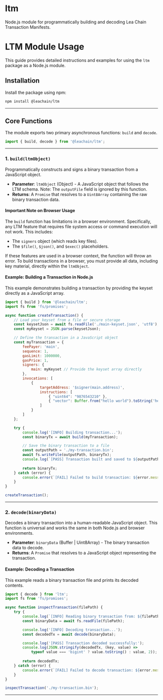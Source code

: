 # ltm

Node.js module for programmatically building and decoding Lea Chain Transaction Manifests.

# LTM Module Usage

This guide provides detailed instructions and examples for using the `ltm` package as a Node.js module.

## Installation

Install the package using npm:

```sh
npm install @leachain/ltm
```

---

## Core Functions

The module exports two primary asynchronous functions: `build` and `decode`.

```javascript
import { build, decode } from '@leachain/ltm';
```

---

### 1. `build(ltmObject)`

Programmatically constructs and signs a binary transaction from a JavaScript object.

-   **Parameter**: `ltmObject` (Object) - A JavaScript object that follows the LTM schema. Note: The `outputFile` field is ignored by this function.
-   **Returns**: A `Promise` that resolves to a `Uint8Array` containing the raw binary transaction data.

#### Important Note on Browser Usage

The `build` function has limitations in a browser environment. Specifically, any LTM feature that requires file system access or command execution will not work. This includes:
-   The `signers` object (which reads key files).
-   The `$file()`, `$json()`, and `$exec()` placeholders.

If these features are used in a browser context, the function will throw an error. To build transactions in a browser, you must provide all data, including key material, directly within the `ltmObject`.

#### Example: Building a Transaction in Node.js

This example demonstrates building a transaction by providing the keyset directly as a JavaScript array.

```javascript
import { build } from '@leachain/ltm';
import fs from 'fs/promises';

async function createTransaction() {
    // Load your keyset from a file or secure storage
    const keysetJson = await fs.readFile('./main-keyset.json', 'utf8');
    const myKeyset = JSON.parse(keysetJson);

    // Define the transaction in a JavaScript object
    const myTransaction = {
        feePayer: 'main',
        sequence: 1,
        gasLimit: 1000000,
        gasPrice: 1,
        signers: {
            main: myKeyset // Provide the keyset array directly
        },
        invocations: [
            {
                targetAddress: '$signer(main.address)',
                instructions: [
                    { "uint64": "9876543210" },
                    { "vector": Buffer.from("hello world").toString('hex') }
                ]
            }
        ]
    };

    try {
        console.log('[INFO] Building transaction...');
        const binaryTx = await build(myTransaction);

        // Save the binary transaction to a file
        const outputPath = './my-transaction.bin';
        await fs.writeFile(outputPath, binaryTx);
        console.log(`[PASS] Transaction built and saved to ${outputPath} (${binaryTx.byteLength} bytes)`);
        
        return binaryTx;
    } catch (error) {
        console.error(`[FAIL] Failed to build transaction: ${error.message}`);
    }
}

createTransaction();
```

---

### 2. `decode(binaryData)`

Decodes a binary transaction into a human-readable JavaScript object. This function is universal and works the same in both Node.js and browser environments.

-   **Parameter**: `binaryData` (Buffer | Uint8Array) - The binary transaction data to decode.
-   **Returns**: A `Promise` that resolves to a JavaScript object representing the transaction.

#### Example: Decoding a Transaction

This example reads a binary transaction file and prints its decoded contents.

```javascript
import { decode } from 'ltm';
import fs from 'fs/promises';

async function inspectTransaction(filePath) {
    try {
        console.log(`[INFO] Reading binary transaction from: ${filePath}`);
        const binaryData = await fs.readFile(filePath);

        console.log('[INFO] Decoding transaction...');
        const decodedTx = await decode(binaryData);

        console.log('[PASS] Transaction decoded successfully:');
        console.log(JSON.stringify(decodedTx, (key, value) => 
            typeof value === 'bigint' ? value.toString() : value, 2));
        
        return decodedTx;
    } catch (error) {
        console.error(`[FAIL] Failed to decode transaction: ${error.message}`);
    }
}

inspectTransaction('./my-transaction.bin');
```

---